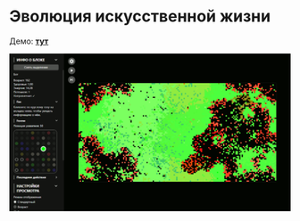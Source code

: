 # Эволюция искусственной жизни

Демо: **[тут](https://yuuretsu.github.io/evolution-of-artifical-life/)**

![img](./img/preview.gif)